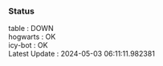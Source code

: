 ### Status


table : DOWN  
hogwarts : OK  
icy-bot : OK  
Latest Update : 2024-05-03 06:11:11.982381
